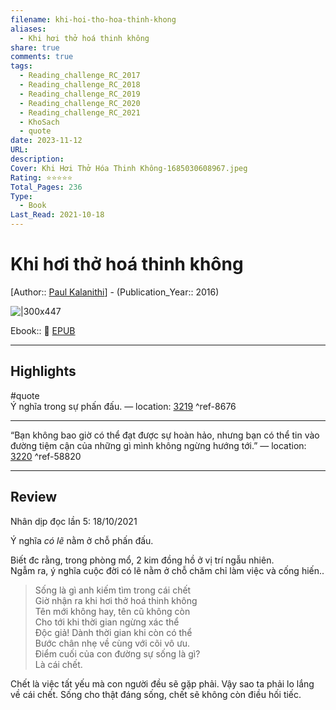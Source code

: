 ```yaml
---
filename: khi-hoi-tho-hoa-thinh-khong
aliases:
  - Khi hơi thở hoá thinh không
share: true
comments: true
tags:
  - Reading_challenge_RC_2017
  - Reading_challenge_RC_2018
  - Reading_challenge_RC_2019
  - Reading_challenge_RC_2020
  - Reading_challenge_RC_2021
  - KhoSach
  - quote
date: 2023-11-12
URL: 
description: 
Cover: Khi Hơi Thở Hóa Thinh Không-1685030608967.jpeg
Rating: ⭐⭐⭐⭐⭐
Total_Pages: 236
Type:
  - Book
Last_Read: 2021-10-18
---
```

# Khi hơi thở hoá thinh không  
[Author:: [Paul Kalanithi](../../Paul%20Kalanithi.md)] - (Publication_Year:: 2016)  
  
![|300x447](https://i.imgur.com/HHwdD7E.jpg)  
  
  
Ebook:: 📘 [EPUB](https://onedrive.live.com/download?resid=E92BC60129512289%21171&authkey=!ACRGB9N6rol-1bQ)  
  
---  
## Highlights  
#quote   
Ý nghĩa trong sự phấn đấu. — location: [3219]() ^ref-8676  
  
---  
“Bạn không bao giờ có thể đạt được sự hoàn hảo, nhưng bạn có thể tin vào đường tiệm cận của những gì mình không ngừng hướng tới.” — location: [3220]() ^ref-58820  
  
---  
  
## Review  
  
Nhân dịp đọc lần 5: 18/10/2021  
  
Ý nghĩa *có lẽ* nằm ở chỗ phấn đấu.  
  
Biết đc rằng, trong phòng mổ, 2 kim đồng hồ ở vị trí ngẫu nhiên.  
Ngẫm ra, ý nghĩa cuộc đời có lẽ nằm ở chỗ chăm chỉ làm việc và cống hiến..  
  
> Sống là gì anh kiếm tìm trong cái chết  
> Giờ nhận ra khi hơi thở hoá thinh không  
> Tên mới không hay, tên cũ không còn  
> Cho tới khi thời gian ngừng xác thể  
> Độc giả! Dành thời gian khi còn có thể  
> Bước chân nhẹ về cùng với cõi vô ưu.  
> Điểm cuối của con đường sự sống là gì?   
> Là cái chết.  
>   
  
Chết là việc tất yếu mà con người đều sẽ gặp phải. Vậy sao ta phải lo lắng về cái chết. Sống cho thật đáng sống, chết sẽ không còn điều hối tiếc.